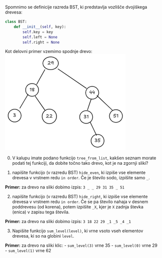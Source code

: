 Spomnimo se definicije razreda BST, ki predstavlja vozlišče dvojiškega drevesa:
```python
class BST:
    def __init__(self, key):
        self.key = key
        self.left = None
        self.right = None
```

Kot delovni primer vzemimo spodnje drevo:
![](img\ex_tree1.png)

0. V kalupu imate podano funkcijo `tree_from_list`, kakšen seznam morate podati tej funkciji, da dobite točno tako drevo, kot je na zgornji sliki?

1. napišite funkcijo (v razredu BST) `hide_even`, ki izpiše vse elemente drevesa v vrstnem redu `in order`. Če je število sodo, izpišite samo `_`.

**Primer:** za drevo na sliki dobimo izpis:
`3 _ _ 29 31 35 _ 51`

2. napišite funkcijo (v razredu BST) `hide_right`, ki izpiše vse elemente drevesa v vrstnem redu `in order`. Če se pa število nahaja v desnem poddrevesu (od korena), potem izpišite `_X`, kjer je `X` zadnja števka (enica) v zapisu tega števila.

**Primer:** za drevo na sliki dobimo izpis:
`3 18 22 29 _1 _5 _4 _1`

3. Napišite funkcijo `sum_level(level)`, ki vrne vsoto vseh elementov drevesa, ki so na globini `level`.

**Primer:** za drevo na sliki klic:
    - `sum_level(3)` vrne 35
    - `sum_level(0)` vrne 29
    - `sum_level(1)` vrne 62

